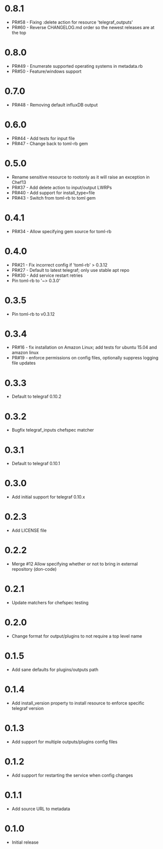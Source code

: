 # 0.8.1
- PR#58 - Fixing :delete action for resource 'telegraf_outputs'
- PR#60 - Reverse CHANGELOG.md order so the newest releases are at the top

# 0.8.0
- PR#49 - Enumerate supported operating systems in metadata.rb
- PR#50 - Feature/windows support

# 0.7.0
- PR#48 - Removing default influxDB output

# 0.6.0
- PR#44 - Add tests for input file
- PR#47 - Change back to toml-rb gem

# 0.5.0
- Rename sensitive resource to rootonly as it will raise an exception in Chef13
- PR#37 - Add delete action to input/output LWRPs
- PR#40 - Add support for install_type=file
- PR#43 - Switch from toml-rb to toml gem

# 0.4.1
- PR#34 - Allow specifying gem source for toml-rb

# 0.4.0
- PR#21 - Fix incorrect config if 'toml-rb' > 0.3.12
- PR#27 - Default to latest telegraf; only use stable apt repo
- PR#30 - Add service restart retries
- Pin toml-rb to '~> 0.3.0'

# 0.3.5
- Pin toml-rb to v0.3.12

# 0.3.4
- PR#16 - fix installation on Amazon Linux; add tests for ubuntu 15.04 and amazon linux
- PR#19 - enforce permissions on config files, optionally suppress logging file updates

# 0.3.3
- Default to telegraf 0.10.2

# 0.3.2
- Bugfix telegraf_inputs chefspec matcher

# 0.3.1
- Default to telegraf 0.10.1

# 0.3.0
- Add initial support for telegraf 0.10.x

# 0.2.3
- Add LICENSE file

# 0.2.2
- Merge #12 Allow specifying whether or not to bring in external repository (don-code)

# 0.2.1
- Update matchers for chefspec testing

# 0.2.0
- Change format for output/plugins to not require a top level name

# 0.1.5
- Add sane defaults for plugins/outputs path

# 0.1.4
- Add install_version property to install resource to enforce specific telegraf version

# 0.1.3
- Add support for multiple outputs/plugins config files

# 0.1.2
- Add support for restarting the service when config changes

# 0.1.1
- Add source URL to metadata

# 0.1.0
- Initial release
